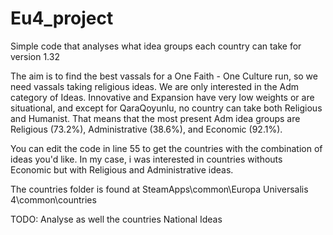 # Eu4_project

Simple code that analyses what idea groups each country can take for version 1.32

The aim is to find the best vassals for a One Faith - One Culture run, so we need vassals taking religious ideas.
We are only interested in the Adm category of Ideas. Innovative and Expansion have very low weights or are situational,
and except for QaraQoyunlu, no country can take both Religious and Humanist.
That means that the most present Adm idea groups are Religious (73.2%), Administrative (38.6%), and Economic (92.1%).

You can edit the code in line 55 to get the countries with the combination of ideas you'd like. In my case, i was 
interested in countries withouts Economic but with Religious and Administrative ideas.


The countries folder is found at SteamApps\common\Europa Universalis 4\common\countries

TODO: Analyse as well the countries National Ideas
